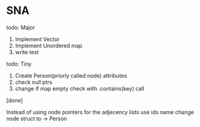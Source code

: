 # SNA
 
todo: Major
1) Implement Vector
2) Implement Unordered map
3) write test

todo: Tiny
1) Create Person(priorly called node) attributes
2) check null ptrs
3) change if map empty check with .contains(key) call


[done] 

Instead of using node pointers for the adjecency lists use ids
name change node struct to -> Person 
